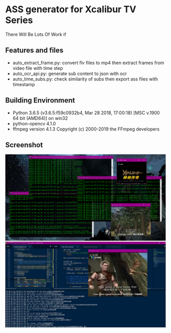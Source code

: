 ASS generator for Xcalibur TV Series
=======================
There Will Be Lots Of Work if 

## Features and files
* auto_extract_frame.py: convert flv files to mp4 then extract frames from video file with time step
* auto_ocr_api.py: generate sub content to json with ocr
* auto_time_subs.py: check similarity of subs then export ass files with timestamp


## Building Environment
* Python 3.6.5 (v3.6.5:f59c0932b4, Mar 28 2018, 17:00:18) [MSC v.1900 64 bit (AMD64)] on win32
* python-opencv 4.1.0
* ffmpeg version 4.1.3 Copyright (c) 2000-2019 the FFmpeg developers

## Screenshot
![](https://github.com/harry159821/xcalibur_ocr/raw/master/shots/20190531095406.png)
![](https://github.com/harry159821/xcalibur_ocr/raw/master/shots/20190531100358.png)

